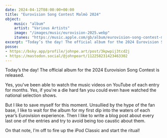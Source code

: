 ```yaml
---
date: 2024-04-12T08:00:00+00:00
title: "Eurovision Song Contest Malmö 2024"
object:
    music: "album"
    artist: "Various Artists"
    image: "/images/music/eurovision-2025.webp"
    itunes: "https://music.apple.com/gb/album/eurovision-song-contest-malmö-2024/1736817783"
excerpt: "Today’s the day! The official album for the 2024 Eurovision Song Contest is released."
posse:
- https://bsky.app/profile/johnpe.art/post/3kpwpij3tcd2j
- https://mastodon.social/@johnpeart/112258231423463302
---
```


Today’s the day! The official album for the 2024 Eurovision Song Contest is released.

Yes, you've been able to watch the music videos on YouTube of each entry for months. Yes, if you're a die hard fan you could even have watched the national selection shows. 

But I like to save myself for this moment. Unsullied by the hype of the fan base, I like to wait for the album for my first dip into the waters of each year’s Eurovision experience. Then I like to write a blog post about every last one of the entries and try to avoid being too caustic about them. 

On that note, I'm off to fire up the iPod Classic and start the ritual!